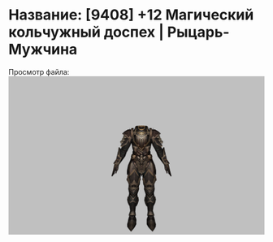 # Название: [9408] +12 Магический кольчужный доспех | Рыцарь-Мужчина

Просмотр файла:
![p000006.png](p000006.png)